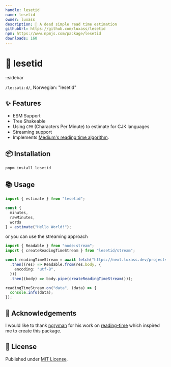 ```yaml
---
handle: lesetid
name: lesetid
owner: luxass
description: 📖 A dead simple read time estimation
githubUrl: https://github.com/luxass/lesetid
npm: https://www.npmjs.com/package/lesetid
downloads: 160
---
```


# 📖 lesetid

::sidebar

`/leːsətiːd/`, Norwegian: "lesetid"

## ✨ Features

* ESM Support
* Tree Shakeable
* Using `CPM` (Characters Per Minute) to estimate for CJK languages
* Streaming support
* Implements [Medium's reading time algorithm](https://help.medium.com/hc/en-us/articles/214991667-Read-time).

## 📦 Installation

```sh
pnpm install lesetid
```

## 📚 Usage

```ts
import { estimate } from "lesetid";

const {
  minutes,
  rawMinutes,
  words
} = estimate("Hello World!");
```

or you can use the streaming approach

```ts
import { Readable } from "node:stream";
import { createReadingTimeStream } from "lesetid/stream";

const readingTimeStream = await fetch("https://next.luxass.dev/projects/eslint-config/raw")
  .then((res) => Readable.from(res.body, {
    encoding: "utf-8",
  }))
  .then((body) => body.pipe(createReadingTimeStream()));

readingTimeStream.on("data", (data) => {
  console.info(data);
});
```

## 🙌 Acknowledgements

I would like to thank [ngryman](https://github.com/ngryman) for his work on [reading-time](https://github.com/ngryman/reading-time) which inspired me to create this package.

## 📄 License

Published under [MIT License](https://github.com/luxass/lesetid/blob/main/LICENSE).
